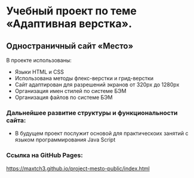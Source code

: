 # Учебный проект по теме «Адаптивная верстка».
## Одностраничный сайт «Место»

В проекте использованы:
* Языки HTML и CSS
* Использована методы флекс-верстки и грид-верстки
* Сайт адаптирован для разрешений экранов от 320px до 1280px
* Организация имен стилей по системе БЭМ
* Организация файлов по системе БЭМ

### Дальнейшее развитие структуры и функциональности сайта:

* В будущем проект послужит основой для практическоих занятий с языком программирования Java Script

### Ссылка на GitHub Pages:
https://maxtch3.github.io/project-mesto-public/index.html
